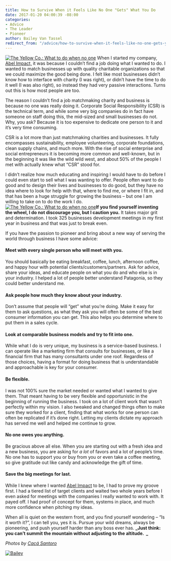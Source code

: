 ```yaml
---
title: How to Survive When it Feels Like No One "Gets" What You Do
date: 2017-01-20 04:00:39 -08:00
categories:
- Advice
- The Leader
- Pioneer
author: Bailey Van Tassel
redirect_from: "/advice/how-to-survive-when-it-feels-like-no-one-gets-your-business/"
---
```


[![The Yellow Co.: What to do when no one ](https://yellow-blog-images.imgix.net/2017/01/Yellow_2015_Dinner-98.jpg)](https://yellow-blog-images.imgix.net/2017/01/Yellow_2015_Dinner-98.jpg) When I started my company, [Abel Impact,](http://www.abelimpact.com/) it was because I couldn’t find a job doing what I wanted to do. I wanted to match businesses up with quality charitable organizations so that we could maximize the good being done. I felt like most businesses didn’t know how to interface with charity (I was right), or didn’t have the time to do it well (I was also right), so instead they had very passive interactions. Turns out this is how most people are too.

The reason I couldn’t find a job matchmaking charity and business is because no one was really doing it. Corporate Social Responsibility (CSR) is the technical term, and while some very big companies do in fact have someone on staff doing this, the mid-sized and small businesses do not. Why, you ask? Because it is too expensive to dedicate one person to it and it’s very time consuming.

CSR is a lot more than just matchmaking charities and businesses. It fully encompasses sustainability, employee volunteering, corporate foundations, clean supply chains, and much more. With the rise of social enterprise and social entrepreneurs it is becoming more common and well-known, but in the beginning it was like the wild wild west, and about 50% of the people I met with actually knew what “CSR” stood for.

I didn’t realize how much educating and inspiring I would have to do before I could even start to sell what I was wanting to offer. People often want to do good and to design their lives and businesses to do good, but they have no idea where to look for help with that, where to find me, or where I fit in, and that has been a huge struggle for growing the business – but one I am willing to take on to do the work I do.[![The Yellow Co.: What to do when no one ](https://yellow-blog-images.imgix.net/2017/01/Yellow_2015_Dinner-97.jpg)](https://yellow-blog-images.imgix.net/2017/01/Yellow_2015_Dinner-97.jpg)**If you find yourself inventing the wheel, I do not discourage you, but I caution you.** It takes major grit and determination. I took 325 businesses development meetings in my first year in business and that was just to break even.

If you have the passion to pioneer and bring about a new way of serving the world through business I have some advice:

#### Meet with every single person who will meet with you.

You should basically be eating breakfast, coffee, lunch, afternoon coffee, and happy hour with potential clients/customers/partners. Ask for advice, share your ideas, and educate people on what you do and who else is in your industry. I helped a lot of people better understand Patagonia, so they could better understand me.

#### Ask people how much they know about your industry.

Don’t assume that people will “get” what you’re doing. Make it easy for them to ask questions, as what they ask you will often be some of the best consumer information you can get. This also helps you determine where to put them in a sales cycle.

#### Look at comparable business models and try to fit into one.

While what I do is very unique, my business is a service-based business. I can operate like a marketing firm that consults for businesses, or like a financial firm that has many consultants under one roof. Regardless of those choices, having a format for doing business that is understandable and approachable is key for your consumer.

#### Be flexible.

I was not 100% sure the market needed or wanted what I wanted to give them. That meant having to be very flexible and opportunistic in the beginning of running the business. I took on a lot of client work that wasn’t perfectly within my vision. I also tweaked and changed things often to make sure they worked for a client, finding that what works for one person can often be replicated if it’s done right. Letting my clients dictate my approach has served me well and helped me continue to grow.

#### No one owes you anything.

Be gracious above all else. When you are starting out with a fresh idea and a new business, you are asking for _a lot_ of favors and a lot of people’s time. No one has to support you or buy from you or even take a coffee meeting, so give gratitude out like candy and acknowledge the gift of time.

#### Save the big meetings for last.

While I knew where I wanted [Abel Impact](http://www.abelimpact.com/) to be, I had to prove my groove first. I had a tiered list of target clients and waited two whole years before I even asked for meetings with the companies I really wanted to work with. It payed off. I had proof of concept for them, systems in place, and much more confidence when pitching my ideas.

When all is quiet on the western front, and you find yourself wondering – “Is it worth it?”, I can tell you, yes it is. Pursue your wild dreams, always be pioneering, and push yourself harder than any boss ever has. **_Just think: you can’t summit the mountain without adjusting to the altitude.  _**

_Photos by [Cacá Santoro](http://cacasantoro.com/)_

[![Bailey](https://yellow-blog-images.imgix.net/2016/04/Baylie.jpg)](http://www.abelimpact.com/)
